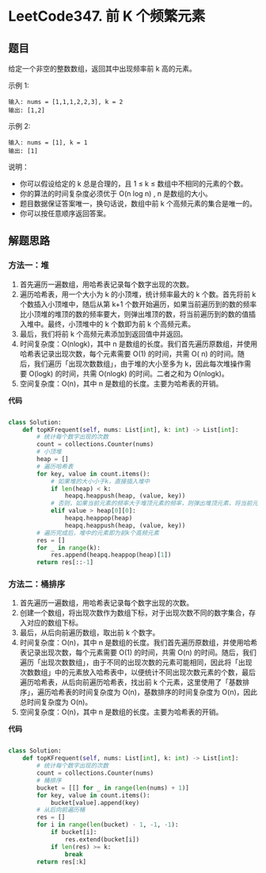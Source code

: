 # LeetCode347. 前 K 个频繁元素

## 题目

给定一个非空的整数数组，返回其中出现频率前 k 高的元素。

示例 1:

```
输入: nums = [1,1,1,2,2,3], k = 2
输出: [1,2]
```

示例 2:

```
输入: nums = [1], k = 1
输出: [1]
```

说明：

- 你可以假设给定的 k 总是合理的，且 1 ≤ k ≤ 数组中不相同的元素的个数。
- 你的算法的时间复杂度必须优于 O(n log n) , n 是数组的大小。
- 题目数据保证答案唯一，换句话说，数组中前 k 个高频元素的集合是唯一的。
- 你可以按任意顺序返回答案。

## 解题思路

### 方法一：堆

1. 首先遍历一遍数组，用哈希表记录每个数字出现的次数。
2. 遍历哈希表，用一个大小为 k 的小顶堆，统计频率最大的 k 个数。首先将前 k 个数插入小顶堆中，随后从第 k+1
   个数开始遍历，如果当前遍历到的数的频率比小顶堆的堆顶的数的频率要大，则弹出堆顶的数，将当前遍历到的数的值插入堆中。最终，小顶堆中的
   k 个数即为前 k 个高频元素。
3. 最后，我们将前 k 个高频元素添加到返回值中并返回。
4. 时间复杂度：O(nlogk)，其中 n 是数组的长度。我们首先遍历原数组，并使用哈希表记录出现次数，每个元素需要 O(1) 的时间，共需 O(
   n) 的时间。随后，我们遍历「出现次数数组」，由于堆的大小至多为 k，因此每次堆操作需要 O(logk) 的时间，共需 O(nlogk) 的时间。二者之和为
   O(nlogk)。
5. 空间复杂度：O(n)，其中 n 是数组的长度。主要为哈希表的开销。

**代码**

```python

class Solution:
    def topKFrequent(self, nums: List[int], k: int) -> List[int]:
        # 统计每个数字出现的次数
        count = collections.Counter(nums)
        # 小顶堆
        heap = []
        # 遍历哈希表
        for key, value in count.items():
            # 如果堆的大小小于k，直接插入堆中
            if len(heap) < k:
                heapq.heappush(heap, (value, key))
            # 否则，如果当前元素的频率大于堆顶元素的频率，则弹出堆顶元素，将当前元素插入堆中
            elif value > heap[0][0]:
                heapq.heappop(heap)
                heapq.heappush(heap, (value, key))
        # 遍历完成后，堆中的元素即为前k个高频元素
        res = []
        for _ in range(k):
            res.append(heapq.heappop(heap)[1])
        return res[::-1]
```

### 方法二：桶排序

1. 首先遍历一遍数组，用哈希表记录每个数字出现的次数。
2. 创建一个数组，将出现次数作为数组下标，对于出现次数不同的数字集合，存入对应的数组下标。
3. 最后，从后向前遍历数组，取出前 k 个数字。
4. 时间复杂度：O(n)，其中 n 是数组的长度。我们首先遍历原数组，并使用哈希表记录出现次数，每个元素需要 O(1) 的时间，共需 O(n)
   的时间。随后，我们遍历「出现次数数组」，由于不同的出现次数的元素可能相同，因此将「出现次数数组」中的元素放入哈希表中，以便统计不同出现次数元素的个数，最后遍历哈希表，从后向前遍历哈希表，找出前
   k 个元素，这里使用了「基数排序」，遍历哈希表的时间复杂度为 O(n)，基数排序的时间复杂度为 O(n)，因此总时间复杂度为 O(n)。
5. 空间复杂度：O(n)，其中 n 是数组的长度。主要为哈希表的开销。

**代码**

```python

class Solution:
    def topKFrequent(self, nums: List[int], k: int) -> List[int]:
        # 统计每个数字出现的次数
        count = collections.Counter(nums)
        # 桶排序
        bucket = [[] for _ in range(len(nums) + 1)]
        for key, value in count.items():
            bucket[value].append(key)
        # 从后向前遍历桶
        res = []
        for i in range(len(bucket) - 1, -1, -1):
            if bucket[i]:
                res.extend(bucket[i])
            if len(res) >= k:
                break
        return res[:k]
```